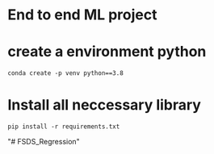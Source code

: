 # End to end ML project

# create a environment python
```
conda create -p venv python==3.8
```

# Install all neccessary library
```
pip install -r requirements.txt
```
"# FSDS_Regression" 
